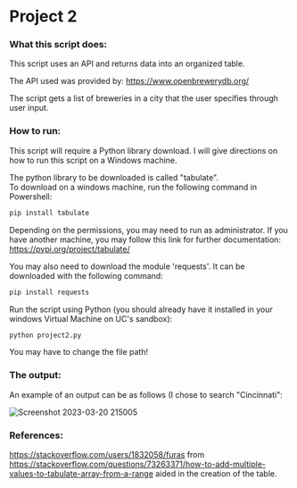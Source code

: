 # Project 2

### What this script does:
This script uses an API and returns data into an organized table.

The API used was provided by: https://www.openbrewerydb.org/

The script gets a list of breweries in a city that the user specifies through user input.

### How to run:
This script will require a Python library download. I will give directions on how to run this script on a Windows machine.

The python library to be downloaded is called "tabulate".  
To download on a windows machine, run the following command in Powershell:

```powershell
pip install tabulate
```
Depending on the permissions, you may need to run as administrator.
If you have another machine, you may follow this link for further documentation: https://pypi.org/project/tabulate/

You may also need to download the module 'requests'. It can be downloaded with the following command:
```powershell
pip install requests
```

Run the script using Python (you should already have it installed in your windows Virtual Machine on UC's sandbox):

```python
python project2.py
```
You may have to change the file path!


###  The output:
An example of an output can be as follows (I chose to search "Cincinnati":

![Screenshot 2023-03-20 215005](https://user-images.githubusercontent.com/82166772/226501194-316a1dd3-fb65-47a9-ae53-d043c4367fa7.png)

### References:
https://stackoverflow.com/users/1832058/furas from https://stackoverflow.com/questions/73263371/how-to-add-multiple-values-to-tabulate-array-from-a-range aided in the creation of the table.
